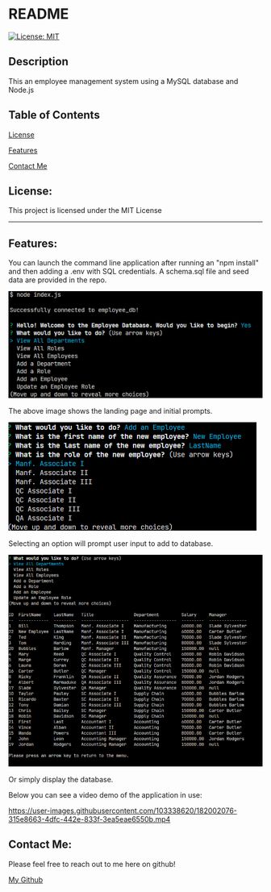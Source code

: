 # README

[![License: MIT](https://img.shields.io/badge/License-MIT-yellow.svg)](https://opensource.org/licenses/MIT)

## Description

This an employee management system using a MySQL database and Node.js

## Table of Contents

[License](#license)

[Features](#features)

[Contact Me](#contact-me)

## License:

This project is licensed under the MIT License

---

## Features:

You can launch the command line application after running an "npm install" and then adding a .env with SQL credentials. A schema.sql file and seed data are provided in the repo.

![picture1](./pictures/picture1.png "Picture1")

The above image shows the landing page and initial prompts.

![picture2](./pictures/picture2.png "Picture2")

Selecting an option will prompt user input to add to database.

![picture3](./pictures/picture3.png "Picture3")

Or simply display the database.

Below you can see a video demo of the application in use:


https://user-images.githubusercontent.com/103338620/182002076-315e8663-4dfc-442e-833f-3ea5eae6550b.mp4


## Contact Me:

Please feel free to reach out to me here on github!

[My Github](https://github.com/brisco13)
